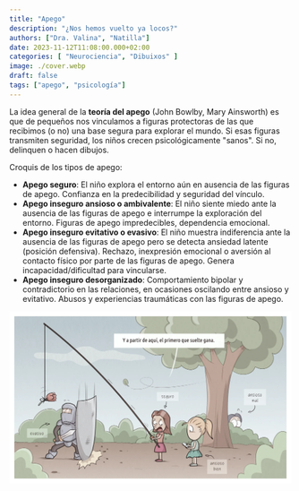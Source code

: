 ```yaml
---
title: "Apego"
description: "¿Nos hemos vuelto ya locos?"
authors: ["Dra. Valina", "Natilla"]
date: 2023-11-12T11:08:00.000+02:00
categories: [ "Neurociencia", "Dibuixos" ]
image: ./cover.webp
draft: false
tags: ["apego", "psicología"]
---
```


La idea general de la **teoría del apego** (John Bowlby, Mary Ainsworth) es que de pequeños nos vinculamos a figuras protectoras de las que recibimos (o no) una base segura para explorar el mundo. Si esas figuras transmiten seguridad, los niños crecen psicológicamente "sanos". Si no, delinquen o hacen dibujos.

Croquis de los tipos de apego:

- **Apego seguro**: El niño explora el entorno aún en ausencia de las figuras de apego. Confianza en la predecibilidad y seguridad del vínculo.
- **Apego inseguro ansioso o ambivalente**: El niño siente miedo ante la ausencia de las figuras de apego e interrumpe la exploración del entorno. Figuras de apego impredecibles, dependencia emocional.
- **Apego inseguro evitativo o evasivo**: El niño muestra indiferencia ante la ausencia de las figuras de apego pero se detecta ansiedad latente (posición defensiva). Rechazo, inexpresión emocional o aversión al contacto físico por parte de las figuras de apego. Genera incapacidad/dificultad para vincularse.
- **Apego inseguro desorganizado**: Comportamiento bipolar y contradictorio en las relaciones, en ocasiones oscilando entre ansioso y evitativo. Abusos y experiencias traumáticas con las figuras de apego.


![Estilos de apego](apego.webp "Estilos de apego")
